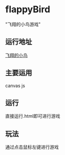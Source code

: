 # flappyBird
"飞翔的小鸟游戏"
## 运行地址
[飞翔的小鸟](https://tfeng-use.github.io/flappyBird/index.html)
## 主要运用
canvas js
## 运行
直接运行.html即可进行游戏
## 玩法
通过点击鼠标左键进行游戏
